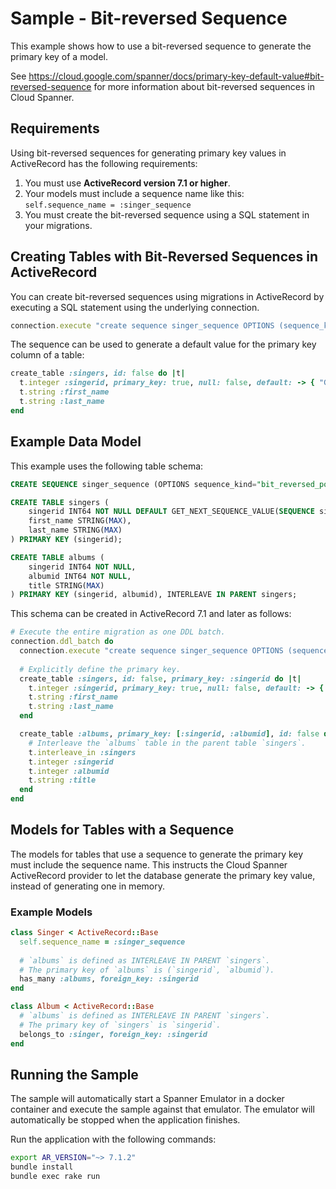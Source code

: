 # Sample - Bit-reversed Sequence

This example shows how to use a bit-reversed sequence to generate the primary key of a model.

See https://cloud.google.com/spanner/docs/primary-key-default-value#bit-reversed-sequence for more information
about bit-reversed sequences in Cloud Spanner.

## Requirements
Using bit-reversed sequences for generating primary key values in ActiveRecord has the following requirements:
1. You must use __ActiveRecord version 7.1 or higher__.
2. Your models must include a sequence name like this: `self.sequence_name = :singer_sequence`
3. You must create the bit-reversed sequence using a SQL statement in your migrations.

## Creating Tables with Bit-Reversed Sequences in ActiveRecord
You can create bit-reversed sequences using migrations in ActiveRecord by executing a SQL statement using the underlying
connection.

```ruby
connection.execute "create sequence singer_sequence OPTIONS (sequence_kind = 'bit_reversed_positive')"
```

The sequence can be used to generate a default value for the primary key column of a table:

```ruby
create_table :singers, id: false do |t|
  t.integer :singerid, primary_key: true, null: false, default: -> { "GET_NEXT_SEQUENCE_VALUE(SEQUENCE singer_sequence)" }
  t.string :first_name
  t.string :last_name
end
```

## Example Data Model
This example uses the following table schema:

```sql
CREATE SEQUENCE singer_sequence (OPTIONS sequence_kind="bit_reversed_positive")

CREATE TABLE singers (
    singerid INT64 NOT NULL DEFAULT GET_NEXT_SEQUENCE_VALUE(SEQUENCE singer_sequence),
    first_name STRING(MAX),
    last_name STRING(MAX)
) PRIMARY KEY (singerid);

CREATE TABLE albums (
    singerid INT64 NOT NULL,
    albumid INT64 NOT NULL,
    title STRING(MAX)
) PRIMARY KEY (singerid, albumid), INTERLEAVE IN PARENT singers;
```

This schema can be created in ActiveRecord 7.1 and later as follows:

```ruby
# Execute the entire migration as one DDL batch.
connection.ddl_batch do
  connection.execute "create sequence singer_sequence OPTIONS (sequence_kind = 'bit_reversed_positive')"
  
  # Explicitly define the primary key.
  create_table :singers, id: false, primary_key: :singerid do |t|
    t.integer :singerid, primary_key: true, null: false, default: -> { "GET_NEXT_SEQUENCE_VALUE(SEQUENCE singer_sequence)" } 
    t.string :first_name
    t.string :last_name
  end

  create_table :albums, primary_key: [:singerid, :albumid], id: false do |t|
    # Interleave the `albums` table in the parent table `singers`.
    t.interleave_in :singers
    t.integer :singerid
    t.integer :albumid
    t.string :title
  end
end
```

## Models for Tables with a Sequence
The models for tables that use a sequence to generate the primary key must include the sequence name. This instructs
the Cloud Spanner ActiveRecord provider to let the database generate the primary key value, instead of generating one
in memory.

### Example Models

```ruby
class Singer < ActiveRecord::Base
  self.sequence_name = :singer_sequence
  
  # `albums` is defined as INTERLEAVE IN PARENT `singers`.
  # The primary key of `albums` is (`singerid`, `albumid`).
  has_many :albums, foreign_key: :singerid
end

class Album < ActiveRecord::Base
  # `albums` is defined as INTERLEAVE IN PARENT `singers`.
  # The primary key of `singers` is `singerid`.
  belongs_to :singer, foreign_key: :singerid
end
```

## Running the Sample

The sample will automatically start a Spanner Emulator in a docker container and execute the sample
against that emulator. The emulator will automatically be stopped when the application finishes.

Run the application with the following commands:

```bash
export AR_VERSION="~> 7.1.2"
bundle install
bundle exec rake run
```

